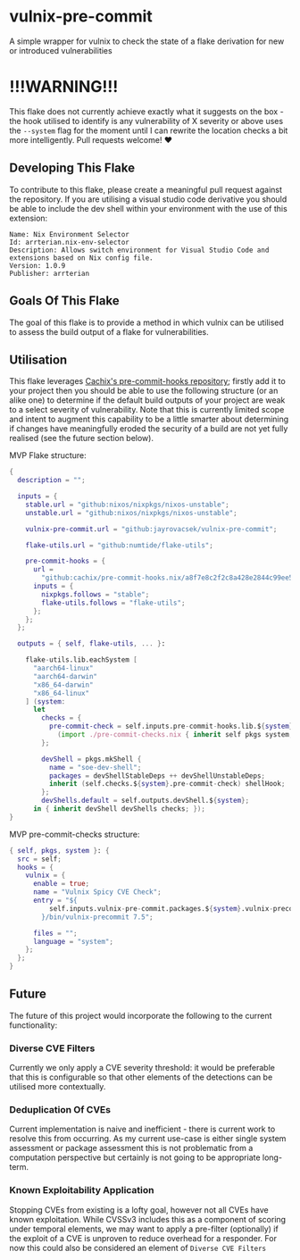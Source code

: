 # vulnix-pre-commit
A simple wrapper for vulnix to check the state of a flake derivation for new or introduced vulnerabilities

# !!!WARNING!!!
This flake does not currently achieve exactly what it suggests on the box - the hook utilised to identify is any vulnerability of
X severity or above uses the `--system` flag for the moment until I can rewrite the location checks a bit more intelligently.
Pull requests welcome! :heart:

## Developing This Flake
To contribute to this flake, please create a meaningful pull request against the repository. If you are utilising
a visual studio code derivative you should be able to include the dev shell within your environment with the use of 
this extension: 
```
Name: Nix Environment Selector
Id: arrterian.nix-env-selector
Description: Allows switch environment for Visual Studio Code and extensions based on Nix config file.
Version: 1.0.9
Publisher: arrterian
```

## Goals Of This Flake
The goal of this flake is to provide a method in which vulnix can be utilised to assess the build output of a flake 
for vulnerabilities.

## Utilisation
This flake leverages [Cachix's pre-commit-hooks repository](https://github.com/cachix/pre-commit-hooks.nix); firstly add it
to your project then you should be able to use the following structure (or an alike one) to determine if the default
build outputs of your project are weak to a select severity of vulnerability. Note that this is currently limited scope and 
intent to augment this capability to be a little smarter about determining if changes have meaningfully eroded the security
of a build are not yet fully realised (see the future section below).

MVP Flake structure:
```nix
{
  description = "";

  inputs = {
    stable.url = "github:nixos/nixpkgs/nixos-unstable";
    unstable.url = "github:nixos/nixpkgs/nixos-unstable";

    vulnix-pre-commit.url = "github:jayrovacsek/vulnix-pre-commit";

    flake-utils.url = "github:numtide/flake-utils";

    pre-commit-hooks = {
      url =
        "github:cachix/pre-commit-hooks.nix/a8f7e8c2f2c8a428e2844c99ee5aa4718db61698";
      inputs = {
        nixpkgs.follows = "stable";
        flake-utils.follows = "flake-utils";
      };
    };
  };

  outputs = { self, flake-utils, ... }:

    flake-utils.lib.eachSystem [
      "aarch64-linux"
      "aarch64-darwin"
      "x86_64-darwin"
      "x86_64-linux"
    ] (system:
      let
        checks = {
          pre-commit-check = self.inputs.pre-commit-hooks.lib.${system}.run
            (import ./pre-commit-checks.nix { inherit self pkgs system; });
        };

        devShell = pkgs.mkShell {
          name = "soe-dev-shell";
          packages = devShellStableDeps ++ devShellUnstableDeps;
          inherit (self.checks.${system}.pre-commit-check) shellHook;
        };
        devShells.default = self.outputs.devShell.${system};
      in { inherit devShell devShells checks; });
}
```

MVP pre-commit-checks structure:
```nix
{ self, pkgs, system }: {
  src = self;
  hooks = {
    vulnix = {
      enable = true;
      name = "Vulnix Spicy CVE Check";
      entry = "${
          self.inputs.vulnix-pre-commit.packages.${system}.vulnix-precommit
        }/bin/vulnix-precommit 7.5";

      files = "";
      language = "system";
    };
  };
}
```

## Future
The future of this project would incorporate the following to the current functionality:

### Diverse CVE Filters
Currently we only apply a CVE severity threshold: it would be preferable that this is configurable so that other elements of 
the detections can be utilised more contextually.

### Deduplication Of CVEs
Current implementation is naive and inefficient - there is current work to resolve this from occurring. As my current use-case
is either single system assessment or package assessment this is not problematic from a computation perspective but certainly is
not going to be appropriate long-term.

### Known Exploitability Application
Stopping CVEs from existing is a lofty goal, however not all CVEs have known exploitation. While CVSSv3 includes this as a component
of scoring under temporal elements, we may want to apply a pre-filter (optionally) if the exploit of a CVE is unproven to reduce 
overhead for a responder. For now this could also be considered an element of `Diverse CVE Filters`